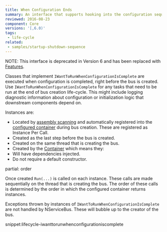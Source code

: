 ```yaml
---
title: When Configuration Ends
summary: An interface that supports hooking into the configuration sequence of NServiceBus.
reviewed: 2016-08-23
component: Core
versions: '[,6.0)'
tags:
 - life-cycle
related:
 - samples/startup-shutdown-sequence
---
```


NOTE: This interface is deprecated in Version 6 and has been replaced with [Features](/nservicebus/pipeline/features.md).

Classes that implement `IWantToRunWhenConfigurationIsComplete` are executed when configuration is completed, right before the bus is created. Use `IWantToRunWhenConfigurationIsComplete` for any tasks that need to be run at the end of bus creation life-cycle. This might include logging diagnostic information about configuration or initialization logic that downstream components depend on.


Instances are:

 * Located by [assembly scanning](/nservicebus/hosting/assembly-scanning.md) and automatically registered into the [configured container](/nservicebus/containers/) during bus creation. These are registered as Instance Per Call.
 * Created as the last step before the bus is created.
 * Created on the same thread that is creating the bus.
 * Created by the [Container](/nservicebus/containers/) which means they:
  * Will have dependencies injected.
  * Do not require a default constructor.

partial: order

Once created `Run(...)` is called on each instance. These calls are made sequentially on the thread that is creating the bus. The order of these calls is determined by the order in which the configured container returns instances.

Exceptions thrown by instances of `IWantToRunWhenConfigurationIsComplete` are not handled by NServiceBus. These will bubble up to the creator of the bus.

snippet:lifecycle-iwanttorunwhenconfigurationiscomplete